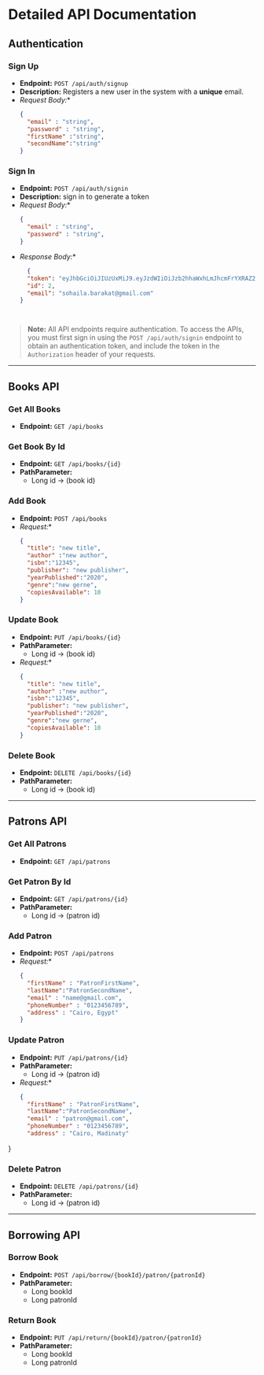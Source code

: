 
# Detailed API Documentation 

## Authentication

### Sign Up
- **Endpoint:** `POST /api/auth/signup`
- **Description:** Registers a new user in the system with a **unique** email.
- *Request Body:**
  ```json
  {
    "email" : "string",
    "password" : "string",
    "firstName" :"string",
    "secondName":"string"
  }

### Sign In
- **Endpoint:** `POST /api/auth/signin`
- **Description:** sign in to generate a token
- *Request Body:**
  ```json
  {
    "email" : "string",
    "password" : "string",
  }
  
- *Response Body:**
  ```json
    {
    "token": "eyJhbGciOiJIUzUxMiJ9.eyJzdWIiOiJzb2hhaWxhLmJhcmFrYXRAZ21haWwuY29tIiwiaWF0IjoxNzIyNzgxNjQ5LCJleHAiOjE3MjI4NjgwNDl9.ZHmgSQNvL2IusHKTG7TkBN3y0xXVa7TKbvglglWmViKxcTTJZH4s_qX_2DCP5etd_d2p5jtGKSZf_qp3RTT60A",
    "id": 2,
    "email": "sohaila.barakat@gmail.com"
  }

  
  

> **Note:** All API endpoints require authentication. To access the APIs, you must first sign in using the `POST /api/auth/signin` endpoint to obtain an authentication token, and include the token in the `Authorization` header of your requests. 
***


## Books API

### Get All Books
- **Endpoint:** `GET /api/books`

### Get Book By Id 
- **Endpoint:** `GET /api/books/{id}`
- **PathParameter:**
  - Long id -> (book id)

### Add Book
- **Endpoint:** `POST /api/books`
- *Request:**
  ```json
  {
    "title": "new title",
    "author" :"new author",
    "isbn":"12345",
    "publisher": "new publisher",
    "yearPublished":"2020",
    "genre":"new gerne",
    "copiesAvailable": 10
  }


### Update Book
- **Endpoint:** `PUT /api/books/{id}`
- **PathParameter:**
  - Long id -> (book id)
- *Request:**
  ```json
  {
    "title": "new title",
    "author" :"new author",
    "isbn":"12345",
    "publisher": "new publisher",
    "yearPublished":"2020",
    "genre":"new gerne",
    "copiesAvailable": 10
  }


### Delete Book
- **Endpoint:** `DELETE /api/books/{id}`
- **PathParameter:**
  - Long id -> (book id)

***

## Patrons API

### Get All Patrons
- **Endpoint:** `GET /api/patrons`

### Get Patron By Id 
- **Endpoint:** `GET /api/patrons/{id}`
- **PathParameter:**
  - Long id -> (patron id)

### Add Patron
- **Endpoint:** `POST /api/patrons`
- *Request:**
  ```json
  {
    "firstName" : "PatronFirstName",
    "lastName":"PatronSecondName",
    "email" : "name@gmail.com",
    "phoneNumber" : "0123456789",
    "address" : "Cairo, Egypt"
  }


### Update Patron
- **Endpoint:** `PUT /api/patrons/{id}`
- **PathParameter:**
  - Long id -> (patron id)
- *Request:**
  ```json
  {
    "firstName" : "PatronFirstName",
    "lastName":"PatronSecondName",
    "email" : "patron@gmail.com",
    "phoneNumber" : "0123456789",
    "address" : "Cairo, Madinaty"
}


### Delete Patron
- **Endpoint:** `DELETE /api/patrons/{id}`
- **PathParameter:**
  - Long id -> (patron id)

***


## Borrowing API

### Borrow Book
- **Endpoint:** `POST /api/borrow/{bookId}/patron/{patronId}`
- **PathParameter:**
  - Long bookId
  - Long patronId

### Return Book
- **Endpoint:** `PUT /api/return/{bookId}/patron/{patronId}`
- **PathParameter:**
  - Long bookId
  - Long patronId



